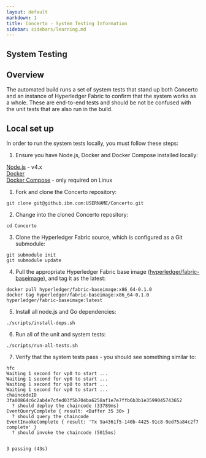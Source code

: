 ```yaml
---
layout: default
markdown: 1
title: Concerto - System Testing Information
sidebar: sidebars/learning.md
---
```

## System Testing

## Overview

The automated build runs a set of system tests that stand up both Concerto and an instance of Hyperledger Fabric to confirm that the system works as a whole. These are end-to-end tests and should be not be confused with the unit tests that are also run in the build.

## Local set up

In order to run the system tests locally, you must follow these steps:

1. Ensure you have Node.js, Docker and Docker Compose installed locally:

  [Node.js](https://nodejs.org/en/) - v4.x  
  [Docker](https://www.docker.com/products/overview)  
  [Docker Compose](https://docs.docker.com/compose/install/) - only required on Linux

1. Fork and clone the Concerto repository:

  `git clone git@github.ibm.com:USERNAME/Concerto.git`

2. Change into the cloned Concerto repository:

  `cd Concerto`

3. Clone the Hyperledger Fabric source, which is configured as a Git submodule:

  `git submodule init`  
  `git submodule update`

4. Pull the appropriate Hyperledger Fabric base image ([hyperledger/fabric-baseimage](https://hub.docker.com/r/hyperledger/fabric-baseimage/tags/)), and tag it as the latest:

  `docker pull hyperledger/fabric-baseimage:x86_64-0.1.0`  
  `docker tag hyperledger/fabric-baseimage:x86_64-0.1.0 hyperledger/fabric-baseimage:latest`

5. Install all node.js and Go dependencies:

  `./scripts/install-deps.sh`

6. Run all of the unit and system tests:

  `./scripts/run-all-tests.sh`

7. Verify that the system tests pass - you should see something similar to:

  ```
  hfc
Waiting 1 second for vp0 to start ...
Waiting 1 second for vp0 to start ...
Waiting 1 second for vp0 to start ...
Waiting 1 second for vp0 to start ...
chaincodeID 3fa00864c6c2ab4e7cfed03f5b704ba6258af1e7e7ffb6b3b1e3599045743652
    ? should deploy the chaincode (33789ms)
EventQueryComplete { result: <Buffer 35 30> }
    ? should query the chaincode
EventInvokeComplete { result: 'Tx 9a4361f5-140b-4425-91c8-9ed75a84c2f7 complete' }
    ? should invoke the chaincode (5015ms)


  3 passing (43s)
  ```
  
